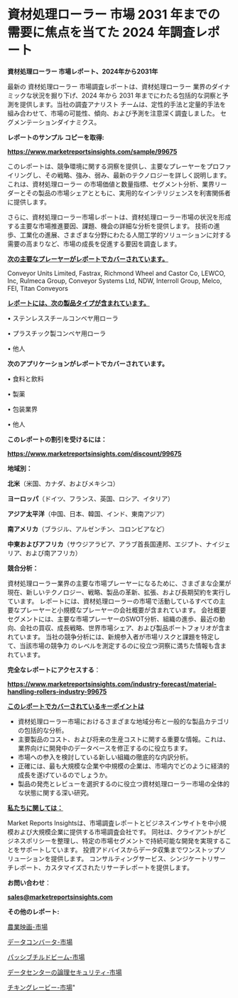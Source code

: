 # 資材処理ローラー 市場 2031 年までの需要に焦点を当てた 2024 年調査レポート

<strong>資材処理ローラー 市場レポート、2024年から2031年</strong>

最新の 資材処理ローラー 市場調査レポートは、資材処理ローラー 業界のダイナミックな状況を掘り下げ、2024 年から 2031 年までにわたる包括的な洞察と予測を提供します。当社の調査アナリスト チームは、定性的手法と定量的手法を組み合わせて、市場の可能性、傾向、および予測を注意深く調査しました。 セグメンテーションダイナミクス。



<strong>レポートのサンプル コピーを取得:</strong> <a href=https://www.marketreportsinsights.com/sample/99675>

<strong><u>https://www.marketreportsinsights.com/sample/99675</u></strong></a>

このレポートは、競争環境に関する洞察を提供し、主要なプレーヤーをプロファイリングし、その戦略、強み、弱み、最新のテクノロジーを詳しく説明します。 これは、資材処理ローラー の市場価値と数量指標、セグメント分析、業界リーダーとその製品の市場シェアとともに、実用的なインテリジェンスを利害関係者に提供します。

さらに、資材処理ローラー市場レポートは、資材処理ローラー市場の状況を形成する主要な市場推進要因、課題、機会の詳細な分析を提供します。 技術の進歩、工業化の進展、さまざまな分野にわたる人間工学的ソリューションに対する需要の高まりなど、市場の成長を促進する要因を調査します。



<strong><u>次の主要なプレーヤーがレポートでカバーされています。</u></strong>

Conveyor Units Limited, Fastrax, Richmond Wheel and Castor Co, LEWCO, Inc, Rulmeca Group, Conveyor Systems Ltd, NDW, Interroll Group, Melco, FEI, Titan Conveyors



<strong><u><b>レポートには、次の製品タイプが含まれています。</b></u></strong>

• ステンレススチールコンベヤ用ローラ

• プラスチック製コンベヤ用ローラ

• 他人



<strong><b>次のアプリケーションがレポートでカバーされています。</b></strong>

• 食料と飲料

• 製薬

• 包装業界

• 他人



<strong><b>このレポートの割引を受けるには：</b></strong><a href=https://www.marketreportsinsights.com/discount/99675>

<strong><u>https://www.marketreportsinsights.com/discount/99675</u></strong></a>



<strong>地域別：</strong>



<strong>北米</strong>（米国、カナダ、およびメキシコ）



<strong>ヨーロッパ</strong>（ドイツ、フランス、英国、ロシア、イタリア）



<strong>アジア太平洋</strong>（中国、日本、韓国、インド、東南アジア）



<strong>南アメリカ</strong>（ブラジル、アルゼンチン、コロンビアなど）



<strong>中東およびアフリカ</strong>（サウジアラビア、アラブ首長国連邦、エジプト、ナイジェリア、および南アフリカ）



<strong>競合分析：</strong>

資材処理ローラー業界の主要な市場プレーヤーになるために、さまざまな企業が現在、新しいテクノロジー、戦略、製品の革新、拡張、および長期契約を実行しています。 レポートには、資材処理ローラーの市場で活動しているすべての主要なプレーヤーと小規模なプレーヤーの会社概要が含まれています。 会社概要セグメントには、主要な市場プレーヤーのSWOT分析、組織の進歩、最近の動向、会社の買収、成長戦略、世界市場シェア、および製品ポートフォリオが含まれています。 当社の競争分析には、新規参入者が市場リスクと課題を特定して、当該市場の競争力 のレベルを測定するのに役立つ洞察に満ちた情報も含まれています。



<strong>完全なレポートにアクセスする</strong>：

<a href=https://www.marketreportsinsights.com/industry-forecast/material-handling-rollers-industry-99675>

<strong><u>https://www.marketreportsinsights.com/industry-forecast/material-handling-rollers-industry-99675</u></strong></a>



<strong><u><b>このレポートでカバーされているキーポイントは</b></u></strong>
<ul>
  <li>資材処理ローラー市場におけるさまざまな地域分布と一般的な製品カテゴリの包括的な分析。</li>
  <li>主要製品のコスト、および将来の生産コストに関する重要な情報。これは、業界向けに開発中のデータベースを修正するのに役立ちます。</li>
  <li>市場への参入を検討している新しい組織の徹底的な内訳分析。</li>
  <li>正確には、最も大規模な企業や中規模の企業は、市場内でどのように経済的成長を遂げているのでしょうか。</li>
  <li>製品の発売とレビューを選択するのに役立つ資材処理ローラー市場の全体的な状態に関する深い研究。</li>
</ul>


<strong><u><b>私たちに関しては：</b></u></strong>

Market Reports Insightsは、市場調査レポートとビジネスインサイトを中小規模および大規模企業に提供する市場調査会社です。 同社は、クライアントがビジネスポリシーを整理し、特定の市場セグメントで持続可能な開発を実現することをサポートしています。 投資アドバイスからデータ収集までワンストップソリューションを提供します。 コンサルティングサービス、シンジケートリサーチレポート、カスタマイズされたリサーチレポートを提供します。



<strong><b>お問い合わせ</b></strong>：

<a href=mailto:sales@marketreportsinsights.com>

<strong><u>sales@marketreportsinsights.com</u></strong></a>



<strong>その他のレポート:</strong>

<a href=https://www.linkedin.com/pulse/農業映画-市場-2023-swot-分析と成長率-2030-analytics-achievers-24-analysis-hj9cc/>農業映画-市場</a>

<a href=https://www.linkedin.com/pulse/データコンバータ-市場-2023-推進要因と成長機会-2030-analytics-achievers-24-analysis-7p36f/>データコンバータ-市場</a>

<a href=https://www.linkedin.com/pulse/パッシブチルドビーム-市場-2023-最新の-cagr-および成長分析-kmdef/>パッシブチルドビーム-市場</a>

<a href=https://www.linkedin.com/pulse/データセンターの論理セキュリティ-市場-2023-推進要因と成長機会-ooypf/>データセンターの論理セキュリティ-市場</a>

<a href=https://www.linkedin.com/pulse/チキングレービー-市場-2023-競争分析と事業成長-2030-pr-news-hub-pbltf/>チキングレービー-市場</a>"
